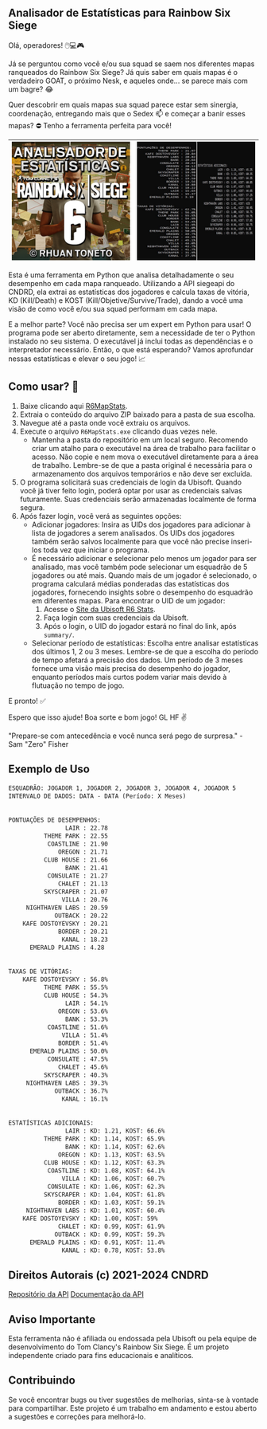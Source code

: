 ## Analisador de Estatísticas para Rainbow Six Siege

Olá, operadores! 🖱️💻🎮

Já se perguntou como você e/ou sua squad se saem nos diferentes mapas ranqueados do Rainbow Six Siege? Já quis saber em quais mapas é o verdadeiro GOAT, o próximo Nesk, e aqueles onde... se parece mais com um bagre? 😂 

Quer descobrir em quais mapas sua squad parece estar sem sinergia, coordenação, entregando mais que o Sedex 📫 e começar a banir esses mapas? ⛔ Tenho a ferramenta perfeita para você!

| ![BANNER](BANNER.jpg) | ![CMD](CMD.jpg) |
|:-------------------------------------:|:-------------------------------------:|

Esta é uma ferramenta em Python que analisa detalhadamente o seu desempenho em cada mapa ranqueado. Utilizando a API siegeapi do CNDRD, ela extrai as estatísticas dos jogadores e calcula taxas de vitória, KD (Kill/Death) e KOST (Kill/Objetive/Survive/Trade), dando a você uma visão de como você e/ou sua squad performam em cada mapa. 

E a melhor parte? Você não precisa ser um expert em Python para usar! O programa pode ser aberto diretamente, sem a necessidade de ter o Python instalado no seu sistema. O executável já inclui todas as dependências e o interpretador necessário. Então, o que está esperando? Vamos aprofundar nessas estatísticas e elevar o seu jogo! 📈

## Como usar? 🤔
1. Baixe clicando aqui [R6MapStats](https://github.com/RhuanToneto/R6MapStats/releases/download/v1.0.0/Windows.zip).
2. Extraia o conteúdo do arquivo ZIP baixado para a pasta de sua escolha.
3. Navegue até a pasta onde você extraiu os arquivos.
4. Execute o arquivo `R6MapStats.exe` clicando duas vezes nele.
   - Mantenha a pasta do repositório em um local seguro. Recomendo criar um atalho para o executável na área de trabalho para facilitar o acesso. Não copie e nem mova o executável diretamente para a área de trabalho. Lembre-se de que a pasta original é necessária para o 
     armazenamento dos arquivos temporários e não deve ser excluída.
6. O programa solicitará suas credenciais de login da Ubisoft. Quando você já tiver feito login, poderá optar por usar as credenciais salvas futuramente. Suas credenciais serão armazenadas localmente de forma segura.
7. Após fazer login, você verá as seguintes opções:
   - Adicionar jogadores: Insira as UIDs dos jogadores para adicionar à lista de jogadores a serem analisados. Os UIDs dos jogadores também serão salvos localmente para que você não precise inseri-los toda vez que iniciar o programa.
   - É necessário adicionar e selecionar pelo menos um jogador para ser analisado, mas você também pode selecionar um esquadrão de 5 jogadores ou até mais. Quando mais de um jogador é selecionado, o programa calculará médias ponderadas das estatísticas dos jogadores,
     fornecendo insights sobre o desempenho do esquadrão em diferentes mapas.
     Para encontrar o UID de um jogador:
     1. Acesse o [Site da Ubisoft R6 Stats](https://www.ubisoft.com/en-gb/game/rainbow-six/siege/stats/summary).
     2. Faça login com suas credenciais da Ubisoft.
     3. Após o login, o UID do jogador estará no final do link, após `summary/`.
   - Selecionar período de estatísticas: Escolha entre analisar estatísticas dos últimos 1, 2 ou 3 meses. Lembre-se de que a escolha do período de tempo afetará a precisão dos dados. 
     Um período de 3 meses fornece uma visão mais precisa do desempenho do jogador, enquanto períodos mais curtos podem variar mais devido à flutuação no tempo de jogo.

E pronto! ✅

Espero que isso ajude! Boa sorte e bom jogo! GL HF ✌️

"Prepare-se com antecedência e você nunca será pego de surpresa." - Sam "Zero" Fisher

## Exemplo de Uso

```
ESQUADRÃO: JOGADOR 1, JOGADOR 2, JOGADOR 3, JOGADOR 4, JOGADOR 5
INTERVALO DE DADOS: DATA - DATA (Período: X Meses)


PONTUAÇÕES DE DESEMPENHOS:
                LAIR : 22.78
          THEME PARK : 22.55
           COASTLINE : 21.90
              OREGON : 21.71
          CLUB HOUSE : 21.66
                BANK : 21.41
           CONSULATE : 21.27
              CHALET : 21.13
          SKYSCRAPER : 21.07
               VILLA : 20.76
     NIGHTHAVEN LABS : 20.59
             OUTBACK : 20.22
    KAFE DOSTOYEVSKY : 20.21
              BORDER : 20.21
               KANAL : 18.23
      EMERALD PLAINS : 4.28


TAXAS DE VITÓRIAS:
    KAFE DOSTOYEVSKY : 56.8%
          THEME PARK : 55.5%
          CLUB HOUSE : 54.3%
                LAIR : 54.1%
              OREGON : 53.6%
                BANK : 53.3%
           COASTLINE : 51.6%
               VILLA : 51.4%
              BORDER : 51.4%
      EMERALD PLAINS : 50.0%
           CONSULATE : 47.5%
              CHALET : 45.6%
          SKYSCRAPER : 40.3%
     NIGHTHAVEN LABS : 39.3%
             OUTBACK : 36.7%
               KANAL : 16.1%


ESTATÍSTICAS ADICIONAIS:
                LAIR : KD: 1.21, KOST: 66.6%
          THEME PARK : KD: 1.14, KOST: 65.9%
                BANK : KD: 1.14, KOST: 62.6%
              OREGON : KD: 1.13, KOST: 63.5%
          CLUB HOUSE : KD: 1.12, KOST: 63.3%
           COASTLINE : KD: 1.08, KOST: 64.1%
               VILLA : KD: 1.06, KOST: 60.7%
           CONSULATE : KD: 1.06, KOST: 62.3%
          SKYSCRAPER : KD: 1.04, KOST: 61.8%
              BORDER : KD: 1.03, KOST: 59.1%
     NIGHTHAVEN LABS : KD: 1.01, KOST: 60.4%
    KAFE DOSTOYEVSKY : KD: 1.00, KOST: 59%
              CHALET : KD: 0.99, KOST: 61.9%
             OUTBACK : KD: 0.99, KOST: 59.3%
      EMERALD PLAINS : KD: 0.91, KOST: 11.4%
               KANAL : KD: 0.78, KOST: 53.8%
```

## Direitos Autorais (c) 2021-2024 CNDRD
[Repositório da API](https://github.com/CNDRD/siegeapi)
[Documentação da API](https://cndrd.github.io/siegeapi)

## Aviso Importante
Esta ferramenta não é afiliada ou endossada pela Ubisoft ou pela equipe de desenvolvimento do Tom Clancy's Rainbow Six Siege. É um projeto independente criado para fins educacionais e analíticos.

## Contribuindo
Se você encontrar bugs ou tiver sugestões de melhorias, sinta-se à vontade para compartilhar. Este projeto é um trabalho em andamento e estou aberto a sugestões e correções para melhorá-lo.
